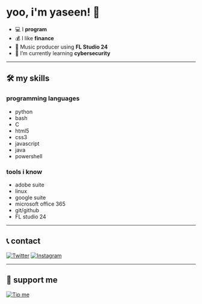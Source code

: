 #  yoo, i'm yaseen! 👋 

- 💻 I **program**
- 💰 I like **finance**
- 🎵 Music producer using **FL Studio 24**
- 🌱 I’m currently learning **cybersecurity**

---

## 🛠️ my skills

### programming languages

- python
- bash
- C
- html5
- css3
- javascript
- java
- powershell

### tools i know

- adobe suite
- linux
- google suite
- microsoft office 365
- git/github
- FL studio 24

---
 
 ## 📞 contact
 
[![Twitter](https://img.shields.io/badge/Twitter-1DA1F2?style=for-the-badge&logo=twitter&logoColor=white)](https://twitter.com/yoboogie_0)
 [![Instagram](https://img.shields.io/badge/Instagram-E4405F?style=for-the-badge&logo=instagram&logoColor=white)](https://instagram.com/yaseen.pharaoh)

 ---
 
 ## 💖 support me
 
 [![Tip me](https://img.shields.io/badge/Buy%20Me%20a%20Coffee-ffdd00?style=for-the-badge&logo=buy-me-a-coffee&logoColor=black)](https://buymeacoffee.com/yoboogie)

